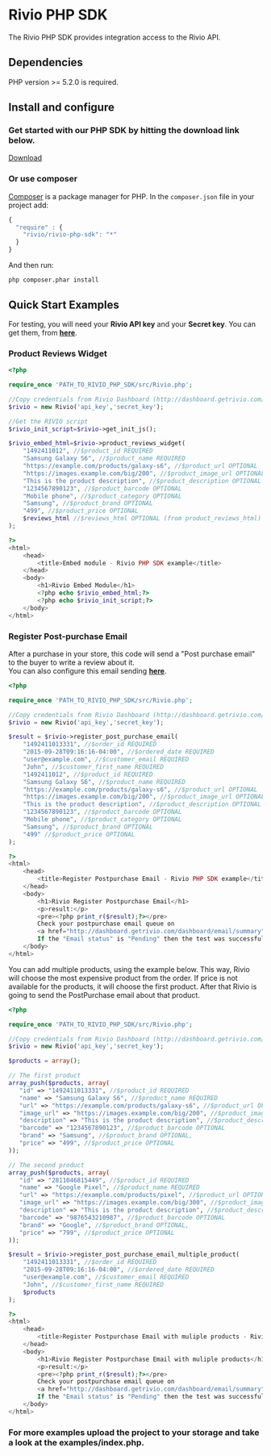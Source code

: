Rivio PHP SDK
=============

The Rivio PHP SDK provides integration access to the Rivio API.

## Dependencies

PHP version >= 5.2.0 is required.

## Install and configure

### Get started with our PHP SDK by hitting the download link below.

[Download](https://github.com/rivioreviews/rivio-php-sdk/archive/master.zip)

### Or use composer

[Composer](http://getcomposer.org/doc/01-basic-usage.md) is a package manager for PHP. In the `composer.json` file in your project add:

```javascript
{
  "require" : {
    "rivio/rivio-php-sdk": "*"
  }
}
```

And then run:

    php composer.phar install

## Quick Start Examples

For testing, you will need your <b>Rivio API key</b>  and your <b>Secret key</b>. You can get them, from <b><a href="http://dashboard.getrivio.com/dashboard/settings/business" target="_blank">here</a></b>.

### Product Reviews Widget

```php
<?php

require_once 'PATH_TO_RIVIO_PHP_SDK/src/Rivio.php';

//Copy credentials from Rivio Dashboard (http://dashboard.getrivio.com/dashboard/settings/business)
$rivio = new Rivio('api_key','secret_key');

//Get the RIVIO script
$rivio_init_script=$rivio->get_init_js();

$rivio_embed_html=$rivio->product_reviews_widget(
    "1492411012", //$product_id REQUIRED
    "Samsung Galaxy S6", //$product_name REQUIRED
    "https://example.com/products/galaxy-s6", //$product_url OPTIONAL
    "https://images.example.com/big/200", //$product_image_url OPTIONAL
    "This is the product description", //$product_description OPTIONAL
    "1234567890123", //$product_barcode OPTIONAL
    "Mobile phone", //$product_category OPTIONAL
    "Samsung", //$product_brand OPTIONAL
    "499", //$product_price OPTIONAL
    $reviews_html //$reviews_html OPTIONAL (from product_reviews_html)
);

?>
<html>
    <head>
        <title>Embed module - Rivio PHP SDK example</title>
    </head>
    <body>
        <h1>Rivio Embed Module</h1>
        <?php echo $rivio_embed_html;?>
        <?php echo $rivio_init_script;?>
    </body>
</html>
```

### Register Post-purchase Email

After a purchase in your store, this code will send a "Post purchase email" to the buyer to write a review about it.<br>You can also configure this email sending <b><a href="https://dashboard.reev.io/dashboard/email/settings" target="_blank">here</a></b>.

```php
<?php

require_once 'PATH_TO_RIVIO_PHP_SDK/src/Rivio.php';

//Copy credentials from Rivio Dashboard (http://dashboard.getrivio.com/dashboard/settings/business)
$rivio = new Rivio('api_key','secret_key');

$result = $rivio->register_post_purchase_email(
    "1492411013331", //$order_id REQUIRED
    "2015-09-28T09:16:16-04:00", //$ordered_date REQUIRED
    "user@example.com", //$customer_email REQUIRED
    "John", //$customer_first_name REQUIRED
    "1492411012", //$product_id REQUIRED
    "Samsung Galaxy S6", //$product_name REQUIRED
    "https://example.com/products/galaxy-s6", //$product_url OPTIONAL
    "https://images.example.com/big/200", //$product_image_url OPTIONAL
    "This is the product description", //$product_description OPTIONAL
    "1234567890123", //$product_barcode OPTIONAL
    "Mobile phone", //$product_category OPTIONAL
    "Samsung", //$product_brand OPTIONAL
    "499" //$product_price OPTIONAL
);

?>
<html>
    <head>
        <title>Register Postpurchase Email - Rivio PHP SDK example</title>
    </head>
    <body>
        <h1>Rivio Register Postpurchase Email</h1>
        <p>result:</p>
        <pre><?php print_r($result);?></pre>
        Check your postpurchase email queue on 
        <a href="http://dashboard.getrivio.com/dashboard/email/summary" target="_blank">Rivio Dashboard</a>.
        If the "Email status" is "Pending" then the test was successful.
    </body>
</html>
```

You can add multiple products, using the example below. This way, Rivio will choose the most expensive product from the order. If price is not available for the products, it will choose the first product. After that Rivio is going to send the PostPurchase email about that product.

```php
<?php

require_once 'PATH_TO_RIVIO_PHP_SDK/src/Rivio.php';

//Copy credentials from Rivio Dashboard (http://dashboard.getrivio.com/dashboard/settings/business)
$rivio = new Rivio('api_key','secret_key');

$products = array();

// The first product
array_push($products, array(
   "id" => "1492411013331", //$product_id REQUIRED
   "name" => "Samsung Galaxy S6", //$product_name REQUIRED
   "url" => "https://example.com/products/galaxy-s6", //$product_url OPTIONAL
   "image_url" => "https://images.example.com/big/200", //$product_image_url OPTIONAL
   "description" => "This is the product description", //$product_description OPTIONAL
   "barcode" => "1234567890123", //$product_barcode OPTIONAL
   "brand" => "Samsung", //$product_brand OPTIONAL,
   "price" => "499", //$product_price OPTIONAL
));

// The second product
array_push($products, array(
   "id" => "2811046815449", //$product_id REQUIRED
   "name" => "Google Pixel", //$product_name REQUIRED
   "url" => "https://example.com/products/pixel", //$product_url OPTIONAL
   "image_url" => "https://images.example.com/big/300", //$product_image_url OPTIONAL
   "description" => "This is the product description", //$product_description OPTIONAL
   "barcode" => "9876543210987", //$product_barcode OPTIONAL
   "brand" => "Google", //$product_brand OPTIONAL,
   "price" => "799", //$product_price OPTIONAL
));

$result = $rivio->register_post_purchase_email_multiple_product(
    "1492411013331", //$order_id REQUIRED
    "2015-09-28T09:16:16-04:00", //$ordered_date REQUIRED
    "user@example.com", //$customer_email REQUIRED
    "John", //$customer_first_name REQUIRED
    $products
);

?>
<html>
    <head>
        <title>Register Postpurchase Email with muliple products - Rivio PHP SDK example</title>
    </head>
    <body>
        <h1>Rivio Register Postpurchase Email with muliple products</h1>
        <p>result:</p>
        <pre><?php print_r($result);?></pre>
        Check your postpurchase email queue on 
        <a href="http://dashboard.getrivio.com/dashboard/email/summary" target="_blank">Rivio Dashboard</a>.
        If the "Email status" is "Pending" then the test was successful.
    </body>
</html>
```


### For more examples upload the project to your storage and take a look at the examples/index.php.